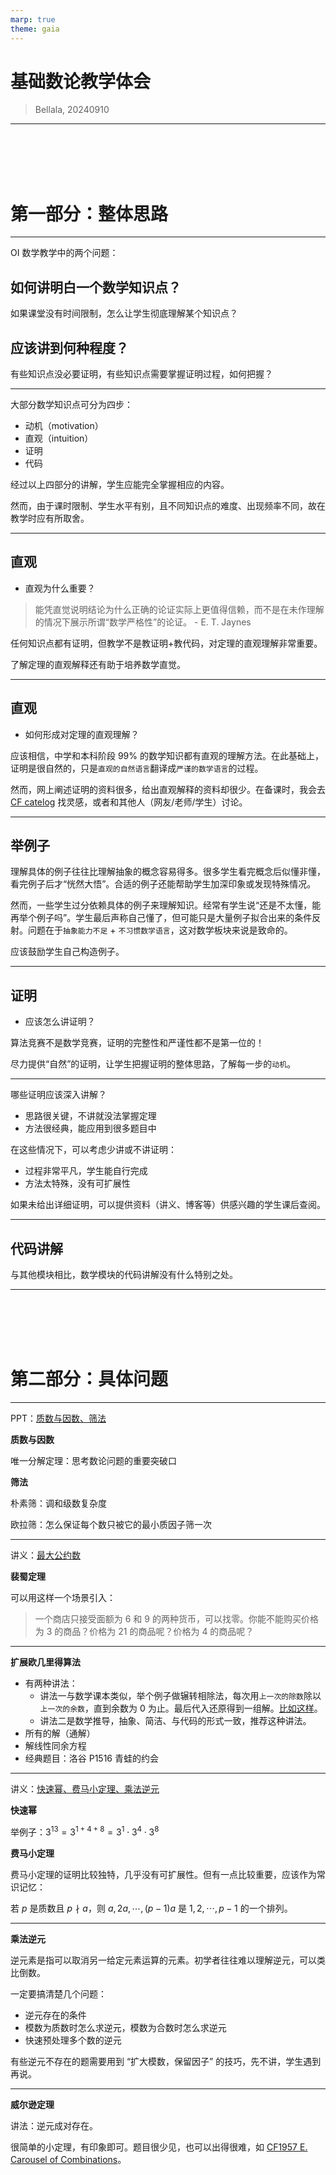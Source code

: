 ```yaml
---
marp: true
theme: gaia
---
```

<!-- paginate: true -->
<!-- backgroundColor: white -->
# 基础数论教学体会

>Bellala, 20240910

---

<br><br><br><br>

# 第一部分：整体思路


---

OI 数学教学中的两个问题：

## 如何讲明白一个数学知识点？

如果课堂没有时间限制，怎么让学生彻底理解某个知识点？

## 应该讲到何种程度？

有些知识点没必要证明，有些知识点需要掌握证明过程，如何把握？

---

大部分数学知识点可分为四步：

- 动机（motivation）
- 直观（intuition）
- 证明
- 代码

经过以上四部分的讲解，学生应能完全掌握相应的内容。

然而，由于课时限制、学生水平有别，且不同知识点的难度、出现频率不同，故在教学时应有所取舍。

---

## 直观

- 直观为什么重要？

>能凭直觉说明结论为什么正确的论证实际上更值得信赖，而不是在未作理解的情况下展示所谓“数学严格性”的论证。 - E. T. Jaynes

任何知识点都有证明，但教学不是教证明+教代码，对定理的直观理解非常重要。

了解定理的直观解释还有助于培养数学直觉。

---

## 直观

- 如何形成对定理的直观理解？

应该相信，中学和本科阶段 $99\%$ 的数学知识都有直观的理解方法。在此基础上，证明是很自然的，只是`直观的自然语言`翻译成`严谨的数学语言`的过程。

然而，网上阐述证明的资料很多，给出直观解释的资料却很少。在备课时，我会去 [CF catelog](https://codeforces.com/catalog) 找灵感，或者和其他人（网友/老师/学生）讨论。

---

## 举例子

理解具体的例子往往比理解抽象的概念容易得多。很多学生看完概念后似懂非懂，看完例子后才“恍然大悟”。合适的例子还能帮助学生加深印象或发现特殊情况。

然而，一些学生过分依赖具体的例子来理解知识。经常有学生说“还是不太懂，能再举个例子吗”。学生最后声称自己懂了，但可能只是大量例子拟合出来的条件反射。问题在于`抽象能力不足` + `不习惯数学语言`，这对数学板块来说是致命的。

应该鼓励学生自己构造例子。

---

## 证明

- 应该怎么讲证明？

算法竞赛不是数学竞赛，证明的完整性和严谨性都不是第一位的！

尽力提供“自然”的证明，让学生把握证明的整体思路，了解每一步的`动机`。

---

哪些证明应该深入讲解？

- 思路很关键，不讲就没法掌握定理
- 方法很经典，能应用到很多题目中

在这些情况下，可以考虑少讲或不讲证明：

- 过程非常平凡，学生能自行完成
- 方法太特殊，没有可扩展性

如果未给出详细证明，可以提供资料（讲义、博客等）供感兴趣的学生课后查阅。

---

## 代码讲解

与其他模块相比，数学模块的代码讲解没有什么特别之处。

---
<br><br><br><br>

# 第二部分：具体问题

---

PPT：[质数与因数、筛法](../ppt/prime_factor_sieve.html)

**质数与因数**

唯一分解定理：思考数论问题的重要突破口

**筛法**

朴素筛：调和级数复杂度

欧拉筛：怎么保证每个数只被它的最小质因子筛一次

---

讲义：[最大公约数](https://www.luogu.com.cn/article/s5jrq96m)

**裴蜀定理**

可以用这样一个场景引入：

>一个商店只接受面额为 $6$ 和 $9$ 的两种货币，可以找零。你能不能购买价格为 $3$ 的商品？价格为 $21$ 的商品呢？价格为 $4$ 的商品呢？

---

**扩展欧几里得算法**

- 有两种讲法：
  - 讲法一与数学课本类似，举个例子做辗转相除法，每次用`上一次的除数`除以`上一次的余数`，直到余数为 $0$ 为止。最后代入还原得到一组解。[比如这样](https://i-blog.csdnimg.cn/blog_migrate/bad6b50f97c51a0c8c42784bd1428da2.png)。
  - 讲法二是数学推导，抽象、简洁、与代码的形式一致，推荐这种讲法。
- 所有的解（通解）
- 解线性同余方程
- 经典题目：洛谷 P1516 青蛙的约会

---

讲义：[快速幂、费马小定理、乘法逆元](https://www.luogu.com.cn/article/q837z1or)

**快速幂**

举例子：$3^{13} = 3^{1+4+8} = 3^1\cdot 3^4\cdot 3^8$

**费马小定理**

费马小定理的证明比较独特，几乎没有可扩展性。但有一点比较重要，应该作为常识记忆：

若 $p$ 是质数且 $p\nmid a$，则 $a,2a,\cdots, (p-1)a$ 是 $1,2,\cdots ,p-1$ 的一个排列。

---

**乘法逆元**

逆元素是指可以取消另一给定元素运算的元素。初学者往往难以理解逆元，可以类比倒数。

一定要搞清楚几个问题：

- 逆元存在的条件
- 模数为质数时怎么求逆元，模数为合数时怎么求逆元
- 快速预处理多个数的逆元

有些逆元不存在的题需要用到 “扩大模数，保留因子” 的技巧，先不讲，学生遇到再说。

---

**威尔逊定理**

讲法：逆元成对存在。

很简单的小定理，有印象即可。题目很少见，也可以出得很难，如 [CF1957 E. Carousel of Combinations](https://www.luogu.com.cn/problem/CF1957E)。